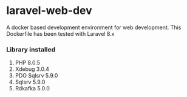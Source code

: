 # laravel-web-dev
A docker based development environment for web development. This Dockerfile has been tested with Laravel 8.x

### Library installed

1. PHP 8.0.5
2. Xdebug 3.0.4
3. PDO Sqlsrv 5.9.0
4. Sqlsrv 5.9.0
5. Rdkafka 5.0.0
